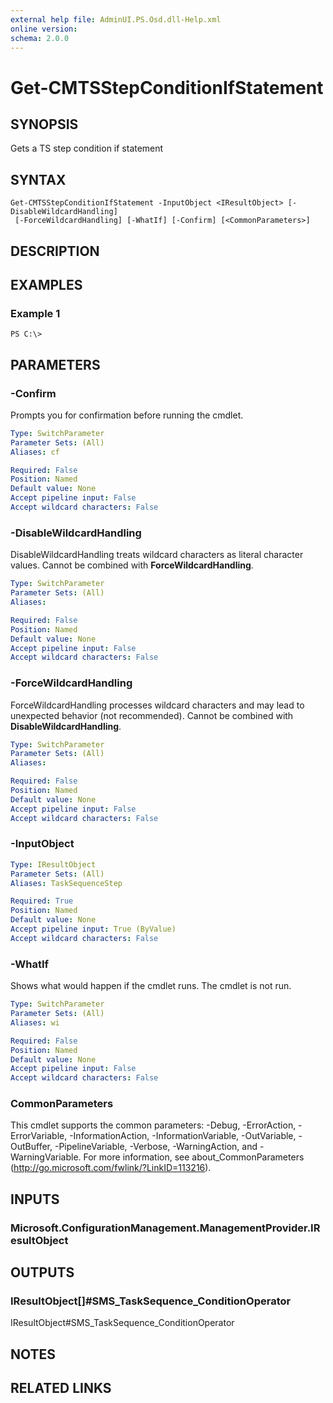 ```yaml
---
external help file: AdminUI.PS.Osd.dll-Help.xml
online version: 
schema: 2.0.0
---
```


# Get-CMTSStepConditionIfStatement

## SYNOPSIS
Gets a TS step condition if statement

## SYNTAX

```
Get-CMTSStepConditionIfStatement -InputObject <IResultObject> [-DisableWildcardHandling]
 [-ForceWildcardHandling] [-WhatIf] [-Confirm] [<CommonParameters>]
```

## DESCRIPTION
 

## EXAMPLES

### Example 1
```
PS C:\>  
```

 

## PARAMETERS

### -Confirm
Prompts you for confirmation before running the cmdlet.

```yaml
Type: SwitchParameter
Parameter Sets: (All)
Aliases: cf

Required: False
Position: Named
Default value: None
Accept pipeline input: False
Accept wildcard characters: False
```

### -DisableWildcardHandling
DisableWildcardHandling treats wildcard characters as literal character values. Cannot be combined with **ForceWildcardHandling**.

```yaml
Type: SwitchParameter
Parameter Sets: (All)
Aliases: 

Required: False
Position: Named
Default value: None
Accept pipeline input: False
Accept wildcard characters: False
```

### -ForceWildcardHandling
ForceWildcardHandling processes wildcard characters and may lead to unexpected behavior (not recommended). Cannot be combined with **DisableWildcardHandling**.

```yaml
Type: SwitchParameter
Parameter Sets: (All)
Aliases: 

Required: False
Position: Named
Default value: None
Accept pipeline input: False
Accept wildcard characters: False
```

### -InputObject
 

```yaml
Type: IResultObject
Parameter Sets: (All)
Aliases: TaskSequenceStep

Required: True
Position: Named
Default value: None
Accept pipeline input: True (ByValue)
Accept wildcard characters: False
```

### -WhatIf
Shows what would happen if the cmdlet runs.
The cmdlet is not run.

```yaml
Type: SwitchParameter
Parameter Sets: (All)
Aliases: wi

Required: False
Position: Named
Default value: None
Accept pipeline input: False
Accept wildcard characters: False
```

### CommonParameters
This cmdlet supports the common parameters: -Debug, -ErrorAction, -ErrorVariable, -InformationAction, -InformationVariable, -OutVariable, -OutBuffer, -PipelineVariable, -Verbose, -WarningAction, and -WarningVariable. For more information, see about_CommonParameters (http://go.microsoft.com/fwlink/?LinkID=113216).

## INPUTS

### Microsoft.ConfigurationManagement.ManagementProvider.IResultObject

## OUTPUTS

### IResultObject[]#SMS_TaskSequence_ConditionOperator
IResultObject#SMS_TaskSequence_ConditionOperator

## NOTES

## RELATED LINKS

